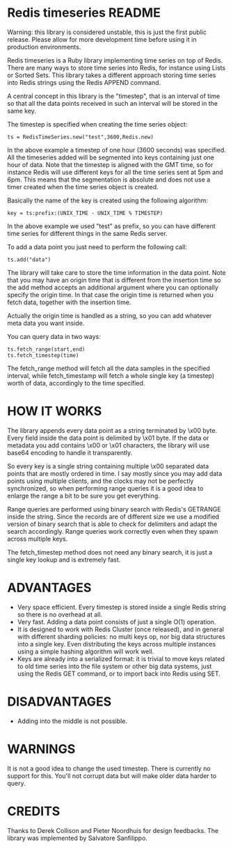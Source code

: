 Redis timeseries README
=======================

Warning: this library is considered unstable, this is just the first public
         release. Please allow for more development time before using it
         in production environments.

Redis timeseries is a Ruby library implementing time series on top of Redis.
There are many ways to store time series into Redis, for instance using Lists
or Sorted Sets. This library takes a different approach storing time series
into Redis strings using the Redis APPEND command.

A central concept in this library is the "timestep", that is an interval of
time so that all the data points received in such an interval will be stored
in the same key.

The timestep is specified when creating the time series object:
    
    ts = RedisTimeSeries.new("test",3600,Redis.new)

In the above example a timestep of one hour (3600 seconds) was specified.
All the timeseries added will be segmented into keys containing just one
hour of data. Note that the timestep is aligned with the GMT time, so
for instance Redis will use different keys for all the time series sent
at 5pm and 6pm. This means that the segmentation is absolute and does not
use a timer created when the time series object is created.

Basically the name of the key is created using the following algorithm:

    key = ts:prefix:(UNIX_TIME - UNIX_TIME % TIMESTEP)

In the above example we used "test" as prefix, so you can have different
time series for different things in the same Redis server.

To add a data point you just need to perform the following call:

    ts.add("data")

The library will take care to store the time information in the data point.
Note that you may have an origin time that is different from the insertion time
so the add method accepts an additional argument where you can optionally
specify the origin time. In that case the origin time is returned when you
fetch data, together with the insertion time.

Actually the origin time is handled as a string, so you can add whatever
meta data you want inside.

You can query data in two ways:

    ts.fetch_range(start,end)
    ts.fetch_timestep(time)

The fetch_range method will fetch all the data samples in the specified
interval, while fetch_timestamp will fetch a whole single key (a timestep)
worth of data, accordingly to the time specified.

HOW IT WORKS
============

The library appends every data point as a string terminated by \x00 byte.
Every field inside the data point is delimited by \x01 byte.
If the data or metadata you add contains \x00 or \x01 characters, the library
will use base64 encoding to handle it transparently.

So every key is a single string containing multiple \x00 separated data points
that are mostly ordered in time. I say mostly since you may add data points
using multiple clients, and the clocks may not be perfectly synchronized, so
when performing range queries it is a good idea to enlarge the range a bit
to be sure you get everything.

Range queries are performed using binary search with Redis's GETRANGE inside
the string. Since the records are of different size we use a modified version
of binary search that is able to check for delimiters and adapt the search
accordingly. Range queries work correctly even when they spawn across multiple
keys.

The fetch_timestep method does not need any binary search, it is just a
single key lookup and is extremely fast.

ADVANTAGES
==========

- Very space efficient. Every timestep is stored inside a single Redis string so there is no overhead at all.
- Very fast. Adding a data point consists of just a single O(1) operation.
- It is designed to work with Redis Cluster (once released), and in general with different sharding policies: no multi keys op, nor big data structures into a single key. Even distributing the keys across multiple instances using a simple hashing algorithm will work well.
- Keys are already into a serialized format: it is trivial to move keys related to old time series into the file system or other big data systems, just using the Redis GET command, or to import back into Redis using SET.

DISADVANTAGES
=============

- Adding into the middle is not possible.

WARNINGS
========

It is not a good idea to change the used timestep. There is currently no
support for this. You'll not corrupt data but will make older data harder
to query.

CREDITS
=======

Thanks to Derek Collison and Pieter Noordhuis for design feedbacks.
The library was implemented by Salvatore Sanfilippo.

